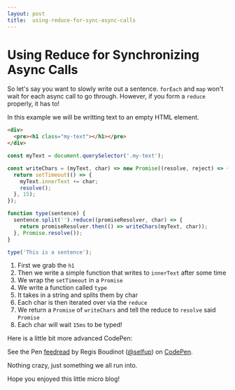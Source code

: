 ```yaml
---
layout: post
title:  using-reduce-for-sync-async-calls
---
```


# Using Reduce for Synchronizing Async Calls

So let's say you want to slowly write out a sentence. `forEach` and `map` won't wait for each async call to go through. However, if you form a `reduce` properly, it has to!

In this example we will be writting text to an empty HTML element.

```html
<div>
  <pre><h1 class="my-text"></h1></pre>
</div>
```

```js
const myText = document.querySelector('.my-text');

const writeChars = (myText, char) => new Promise((resolve, reject) => {
  return setTimeout(() => {
    myText.innerText += char;
    resolve();
  }, 15);
});

function type(sentence) {
  sentence.split('').reduce((promiseResolver, char) => {
    return promiseResolver.then(() => writeChars(myText, char));
  }, Promise.resolve());
}

type('This is a sentence');
```

1. First we grab the `h1`
1. Then we write a simple function that writes to `innerText` after some time
1. We wrap the `setTimeout` in a `Promise`
1. We write a function called `type`
1. It takes in a string and splits them by char
1. Each char is then iterated over via the `reduce`
1. We return a `Promise` of `writeChars` and tell the reduce to `resolve` said `Promise`
1. Each char will wait `15ms` to be typed!

Here is a little bit more advanced CodePen:

<p data-height="311" data-theme-id="0" data-slug-hash="ePBJOr" data-default-tab="js,result" data-user="selfup" data-pen-title="feedread" data-preview="true" class="codepen">See the Pen <a href="https://codepen.io/selfup/pen/ePBJOr/">feedread</a> by Regis Boudinot (<a href="https://codepen.io/selfup">@selfup</a>) on <a href="https://codepen.io">CodePen</a>.</p>
<script async src="https://static.codepen.io/assets/embed/ei.js"></script>

Nothing crazy, just something we all run into.

Hope you enjoyed this little micro blog!
